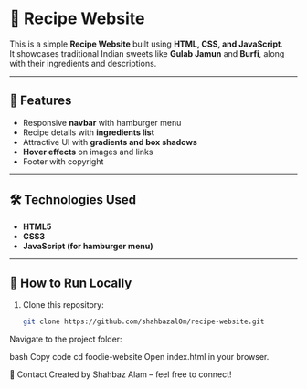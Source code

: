 # 🍴 Recipe Website

This is a simple **Recipe Website** built using **HTML, CSS, and JavaScript**.  
It showcases traditional Indian sweets like **Gulab Jamun** and **Burfi**, along with their ingredients and descriptions.

---

## 🚀 Features
- Responsive **navbar** with hamburger menu  
- Recipe details with **ingredients list**  
- Attractive UI with **gradients and box shadows**  
- **Hover effects** on images and links  
- Footer with copyright  

---

## 🛠️ Technologies Used
- **HTML5**  
- **CSS3**  
- **JavaScript (for hamburger menu)**  

---

## 📌 How to Run Locally
1. Clone this repository:  
   ```bash
   git clone https://github.com/shahbazal0m/recipe-website.git


Navigate to the project folder:

bash Copy code cd foodie-website Open index.html in your browser.

📧 Contact 
Created by Shahbaz Alam – feel free to connect!
